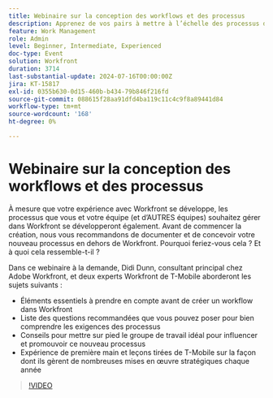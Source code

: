 ```yaml
---
title: Webinaire sur la conception des workflows et des processus
description: Apprenez de vos pairs à mettre à l’échelle des processus dans Workfront. Découvrez pourquoi la documentation et la conception de workflows en dehors de Workfront sont essentielles et obtenez des conseils d’experts T-Mobile dans notre webinaire à la demande.
feature: Work Management
role: Admin
level: Beginner, Intermediate, Experienced
doc-type: Event
solution: Workfront
duration: 3714
last-substantial-update: 2024-07-16T00:00:00Z
jira: KT-15817
exl-id: 0355b630-0d15-460b-b434-79b846f216fd
source-git-commit: 088615f28aa91dfd4ba119c11c4c9f8a89441d84
workflow-type: tm+mt
source-wordcount: '168'
ht-degree: 0%

---
```


# Webinaire sur la conception des workflows et des processus

À mesure que votre expérience avec Workfront se développe, les processus que vous et votre équipe (et d’AUTRES équipes) souhaitez gérer dans Workfront se développeront également. Avant de commencer la création, nous vous recommandons de documenter et de concevoir votre nouveau processus en dehors de Workfront. Pourquoi feriez-vous cela ? Et à quoi cela ressemble-t-il ?

Dans ce webinaire à la demande, Didi Dunn, consultant principal chez Adobe Workfront, et deux experts Workfront de T-Mobile aborderont les sujets suivants :

* Éléments essentiels à prendre en compte avant de créer un workflow dans Workfront
* Liste des questions recommandées que vous pouvez poser pour bien comprendre les exigences des processus
* Conseils pour mettre sur pied le groupe de travail idéal pour influencer et promouvoir ce nouveau processus
* Expérience de première main et leçons tirées de T-Mobile sur la façon dont ils gèrent de nombreuses mises en œuvre stratégiques chaque année

>[!VIDEO](https://video.tv.adobe.com/v/3431011/?learn=on)
